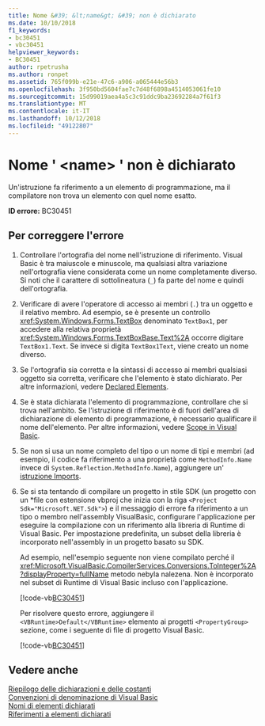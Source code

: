 ```yaml
---
title: Nome &#39; &lt;name&gt; &#39; non è dichiarato
ms.date: 10/10/2018
f1_keywords:
- bc30451
- vbc30451
helpviewer_keywords:
- BC30451
author: rpetrusha
ms.author: ronpet
ms.assetid: 765f099b-e21e-47c6-a906-a065444e56b3
ms.openlocfilehash: 3f950bd5604fae7c7d48f6898a4514053061fe10
ms.sourcegitcommit: 15d99019aea4a5c3c91ddc9ba23692284a7f61f3
ms.translationtype: MT
ms.contentlocale: it-IT
ms.lasthandoff: 10/12/2018
ms.locfileid: "49122807"
---
```

# <a name="name-39ltnamegt39-is-not-declared"></a>Nome &#39; &lt;name&gt; &#39; non è dichiarato
Un'istruzione fa riferimento a un elemento di programmazione, ma il compilatore non trova un elemento con quel nome esatto.  
  
 **ID errore:** BC30451  
  
## <a name="to-correct-this-error"></a>Per correggere l'errore  
  
1. Controllare l'ortografia del nome nell'istruzione di riferimento. Visual Basic è tra maiuscole e minuscole, ma qualsiasi altra variazione nell'ortografia viene considerata come un nome completamente diverso. Si noti che il carattere di sottolineatura (`_`) fa parte del nome e quindi dell'ortografia.  
  
2. Verificare di avere l'operatore di accesso ai membri (`.`) tra un oggetto e il relativo membro. Ad esempio, se è presente un controllo <xref:System.Windows.Forms.TextBox> denominato `TextBox1`, per accedere alla relativa proprietà <xref:System.Windows.Forms.TextBoxBase.Text%2A> occorre digitare `TextBox1.Text`. Se invece si digita `TextBox1Text`, viene creato un nome diverso.  
  
3. Se l'ortografia sia corretta e la sintassi di accesso ai membri qualsiasi oggetto sia corretta, verificare che l'elemento è stato dichiarato. Per altre informazioni, vedere [Declared Elements](../../programming-guide/language-features/declared-elements/index.md).  
  
4. Se è stata dichiarata l'elemento di programmazione, controllare che si trova nell'ambito. Se l'istruzione di riferimento è di fuori dell'area di dichiarazione di elemento di programmazione, è necessario qualificare il nome dell'elemento. Per altre informazioni, vedere [Scope in Visual Basic](../../programming-guide/language-features/declared-elements/scope.md).  

5. Se non si usa un nome completo del tipo o un nome di tipi e membri (ad esempio, il codice fa riferimento a una proprietà come `MethodInfo.Name` invece di `System.Reflection.MethodInfo.Name`), aggiungere un' [istruzione Imports](../statements/imports-statement-net-namespace-and-type.md).

6. Se si sta tentando di compilare un progetto in stile SDK (un progetto con un \*file con estensione vbproj che inizia con la riga `<Project Sdk="Microsoft.NET.Sdk">`) e il messaggio di errore fa riferimento a un tipo o membro nell'assembly VisualBasic, configurare l'applicazione per eseguire la compilazione con un riferimento alla libreria di Runtime di Visual Basic. Per impostazione predefinita, un subset della libreria è incorporato nell'assembly in un progetto basato su SDK.

   Ad esempio, nell'esempio seguente non viene compilato perché il <xref:Microsoft.VisualBasic.CompilerServices.Conversions.ToInteger%2A?displayProperty=fullName> metodo nebyla nalezena. Non è incorporato nel subset di Runtime di Visual Basic incluso con l'applicazione.  

   [!code-vb[BC30451](~/samples/snippets/visualbasic/language-reference/error-messages/bc30451/program1.vb)]

   Per risolvere questo errore, aggiungere il `<VBRuntime>Default</VBRuntime>` elemento ai progetti `<PropertyGroup>` sezione, come i seguente di file di progetto Visual Basic.

   [!code-vb[BC30451](~/samples/snippets/visualbasic/language-reference/error-messages/bc30451/vbruntime.vbproj?highlight=6)]

## <a name="see-also"></a>Vedere anche  

[Riepilogo delle dichiarazioni e delle costanti](../../../visual-basic/language-reference/keywords/declarations-and-constants-summary.md)  
 [Convenzioni di denominazione di Visual Basic](../../../visual-basic/programming-guide/program-structure/naming-conventions.md)  
 [Nomi di elementi dichiarati](../../../visual-basic/programming-guide/language-features/declared-elements/declared-element-names.md)  
 [Riferimenti a elementi dichiarati](../../../visual-basic/programming-guide/language-features/declared-elements/references-to-declared-elements.md)
